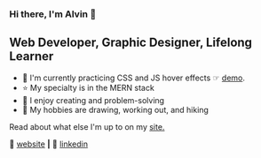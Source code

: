 ### Hi there, I'm Alvin 👋

## Web Developer, Graphic Designer, Lifelong Learner

- 🧠 I'm currently practicing CSS and JS hover effects ☞ [demo][demo].
- ⭐ My specialty is in the MERN stack
- 💜 I enjoy creating and problem-solving
- 🎨 My hobbies are drawing, working out, and hiking


Read about what else I'm up to on my [site.](https://www.alvingalit.com/posts)


🏡 [website][website] **|** 
👔 [linkedin][linkedin]

[website]: https://www.alvingalit.com/
[linkedin]: https://www.linkedin.com/in/aroblesgalit/
[demo]: https://aroblesgalit.github.io/css-hover-effects/
